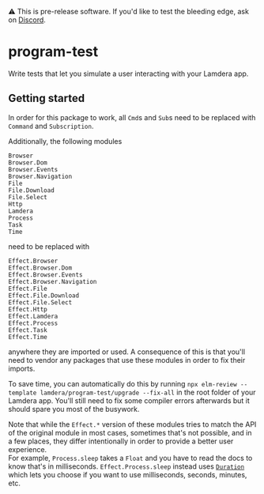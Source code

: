 ⚠️ This is pre-release software. If you'd like to test the bleeding edge, ask on [Discord](https://dashboard.lamdera.app/docs/discuss).

# program-test

Write tests that let you simulate a user interacting with your Lamdera app.

## Getting started

In order for this package to work, all `Cmd`s and `Sub`s need to be replaced with `Command` and `Subscription`.

Additionally, the following modules
```
Browser
Browser.Dom
Browser.Events
Browser.Navigation
File
File.Download
File.Select
Http
Lamdera
Process
Task
Time
```
need to be replaced with
```
Effect.Browser
Effect.Browser.Dom
Effect.Browser.Events
Effect.Browser.Navigation
Effect.File
Effect.File.Download
Effect.File.Select
Effect.Http
Effect.Lamdera
Effect.Process
Effect.Task
Effect.Time
```
anywhere they are imported or used. A consequence of this is that you'll need to vendor any packages that use these modules in order to fix their imports.

To save time, you can automatically do this by running `npx elm-review --template lamdera/program-test/upgrade --fix-all` in the root folder of your Lamdera app.
You'll still need to fix some compiler errors afterwards but it should spare you most of the busywork.

Note that while the `Effect.*` version of these modules tries to match the API of the original module in most cases, sometimes that's not possible, and in a few places, they differ intentionally in order to provide a better user experience.  
For example, `Process.sleep` takes a `Float` and you have to read the docs to know that's in milliseconds. `Effect.Process.sleep` instead uses [`Duration`](
https://package.elm-lang.org/packages/ianmackenzie/elm-units/latest/Duration) which lets you choose if you want to use milliseconds, seconds, minutes, etc.
